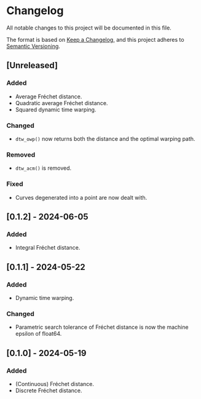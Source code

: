 # Changelog

All notable changes to this project will be documented in this file.

The format is based on [Keep a Changelog](https://keepachangelog.com/en/1.1.0/),
and this project adheres to [Semantic Versioning](https://semver.org/spec/v2.0.0.html).

## [Unreleased]

### Added

- Average Fréchet distance.
- Quadratic average Fréchet distance.
- Squared dynamic time warping.

### Changed

- `dtw_owp()` now returns both the distance and the optimal warping path.

### Removed

- `dtw_acm()` is removed.

### Fixed

- Curves degenerated into a point are now dealt with.

## [0.1.2] - 2024-06-05

### Added

- Integral Fréchet distance.

## [0.1.1] - 2024-05-22

### Added

- Dynamic time warping.

### Changed

- Parametric search tolerance of Fréchet distance is now the machine epsilon of float64.

## [0.1.0] - 2024-05-19

### Added

- (Continuous) Fréchet distance.
- Discrete Fréchet distance.
